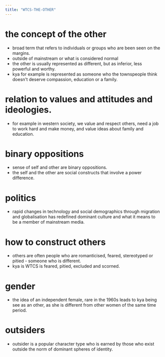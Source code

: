 ```yaml
---
title: "WTCS-THE-OTHER"
---
```


# the concept of the other
- broad term that refers to individuals or groups who are been seen on the margins.
- outside of mainstream or what is considered normal
- the other is usually represented as different, but as inferior, less powerful and worthy.
- kya for example is represented as someone who the townspeople think doesn't deserve compassion, education or a family.
# relation to values and attitudes and ideologies.
- for example in western society, we value and respect others, need a job to work hard and make money, and value ideas about family and education.
# binary oppositions
- sense of self and other are binary oppositions.
- the self and the other are social constructs that involve a power difference. 
# politics
- rapid changes in technology and social demographics through migration and globalisation has redefined dominant culture and what it means to be a member of mainstream media.
# how to construct others
- others are often people who are romanticised, feared, stereotyped or pitied - someone who is different.
- kya is WTCS is feared, pitied, excluded and scorned.
# gender
- the idea of an independent female, rare in the  1960s leads to kya being see as an other, as she is different from other women of the same time period.
# outsiders
- outsider is a popular character type who is earned by those who exist outside the norm of dominant spheres of identity.